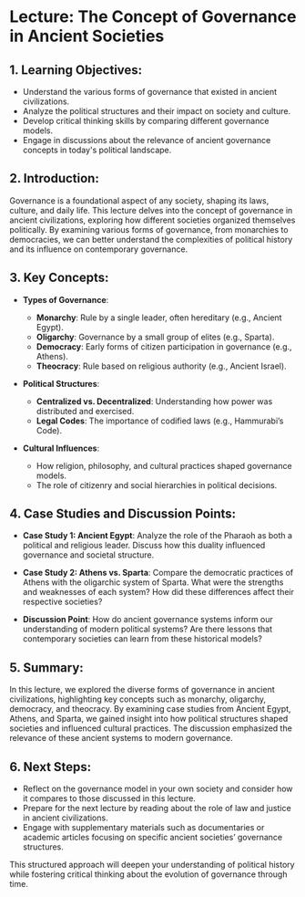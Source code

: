 # Lecture: The Concept of Governance in Ancient Societies

## 1. Learning Objectives:
- Understand the various forms of governance that existed in ancient civilizations.
- Analyze the political structures and their impact on society and culture.
- Develop critical thinking skills by comparing different governance models.
- Engage in discussions about the relevance of ancient governance concepts in today's political landscape.

## 2. Introduction:
Governance is a foundational aspect of any society, shaping its laws, culture, and daily life. This lecture delves into the concept of governance in ancient civilizations, exploring how different societies organized themselves politically. By examining various forms of governance, from monarchies to democracies, we can better understand the complexities of political history and its influence on contemporary governance.

## 3. Key Concepts:
- **Types of Governance**: 
  - **Monarchy**: Rule by a single leader, often hereditary (e.g., Ancient Egypt).
  - **Oligarchy**: Governance by a small group of elites (e.g., Sparta).
  - **Democracy**: Early forms of citizen participation in governance (e.g., Athens).
  - **Theocracy**: Rule based on religious authority (e.g., Ancient Israel).
  
- **Political Structures**:
  - **Centralized vs. Decentralized**: Understanding how power was distributed and exercised.
  - **Legal Codes**: The importance of codified laws (e.g., Hammurabi’s Code).
  
- **Cultural Influences**: 
  - How religion, philosophy, and cultural practices shaped governance models.
  - The role of citizenry and social hierarchies in political decisions.

## 4. Case Studies and Discussion Points:
- **Case Study 1: Ancient Egypt**: Analyze the role of the Pharaoh as both a political and religious leader. Discuss how this duality influenced governance and societal structure.
  
- **Case Study 2: Athens vs. Sparta**: Compare the democratic practices of Athens with the oligarchic system of Sparta. What were the strengths and weaknesses of each system? How did these differences affect their respective societies?
  
- **Discussion Point**: How do ancient governance systems inform our understanding of modern political systems? Are there lessons that contemporary societies can learn from these historical models?

## 5. Summary:
In this lecture, we explored the diverse forms of governance in ancient civilizations, highlighting key concepts such as monarchy, oligarchy, democracy, and theocracy. By examining case studies from Ancient Egypt, Athens, and Sparta, we gained insight into how political structures shaped societies and influenced cultural practices. The discussion emphasized the relevance of these ancient systems to modern governance.

## 6. Next Steps:
- Reflect on the governance model in your own society and consider how it compares to those discussed in this lecture.
- Prepare for the next lecture by reading about the role of law and justice in ancient civilizations.
- Engage with supplementary materials such as documentaries or academic articles focusing on specific ancient societies’ governance structures.

This structured approach will deepen your understanding of political history while fostering critical thinking about the evolution of governance through time.